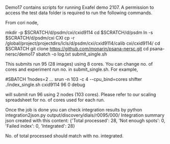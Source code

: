 Demo17 contains scripts for running Exafel demo 2107. A permission to access the test data folder is required to run the following commands.

From cori node,

mkdir -p $SCRATCH/d/psdm/cxi/cxid9114
cd $SCRATCH/d/psdm
ln -s $SCRATCH/d/psdm/cxi CXI
cp -r /global/project/projectdirs/lcls/d/psdm/cxi/cxid9114/calib cxi/cxid9114/
cd $SCRATCH
git clone https://github.com/monarin/psana-nersc.git
cd psana-nersc/demo17
sbatch -o log.txt submit_single.sh

This submits run 95 (28 images) using 8 cores. You can change no. of cores and experiment run no. in submit_single.sh. For example,

#SBATCH ?nodes=2
...
srun -n 103 -c 4 --cpu_bind=cores shifter ./index_single.sh cxid9114 96 0 debug

will submit run 96 using 2 nodes (103 cores). Please refer to our scaling spreadsheet for no. of cores used for each run. 

Once the job is done you can check integration results by
python integration2json.py output/discovery/dials/r0095/000/
Integration summary json created with this content:
{'Total processed': 28, 'Not enough spots': 0, 'Failed index': 0, 'Integrated': 28}

No. of total processed should match with no. integrated.



